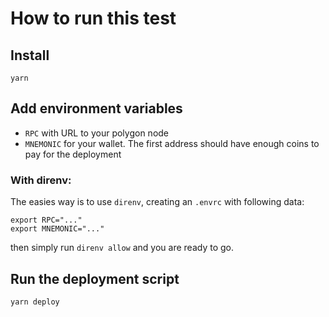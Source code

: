# How to run this test

## Install

`yarn`
## Add environment variables

- `RPC` with URL to your polygon node
- `MNEMONIC` for your wallet. The first address should have enough coins to pay for the deployment

### With direnv:

The easies way is to use `direnv`, creating an `.envrc` with following data:

```
export RPC="..."
export MNEMONIC="..."
```

then simply run `direnv allow` and you are ready to go.

## Run the deployment script

`yarn deploy`
